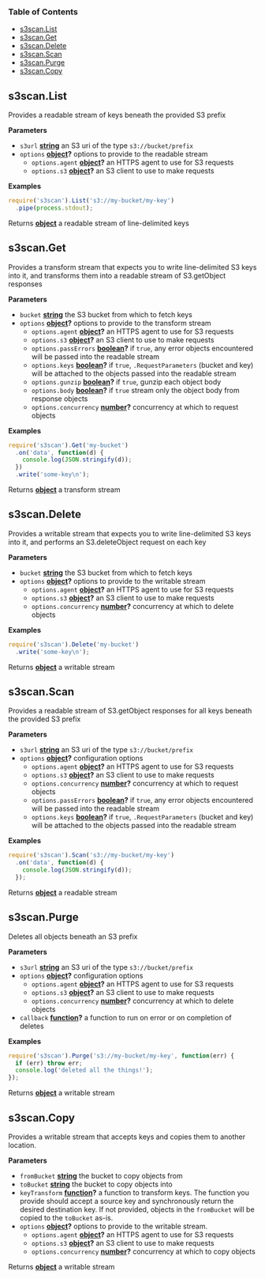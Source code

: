 <!-- Generated by documentation.js. Update this documentation by updating the source code. -->

### Table of Contents

-   [s3scan.List](#s3scanlist)
-   [s3scan.Get](#s3scanget)
-   [s3scan.Delete](#s3scandelete)
-   [s3scan.Scan](#s3scanscan)
-   [s3scan.Purge](#s3scanpurge)
-   [s3scan.Copy](#s3scancopy)

## s3scan.List

Provides a readable stream of keys beneath the provided S3 prefix

**Parameters**

-   `s3url` **[string](https://developer.mozilla.org/en-US/docs/Web/JavaScript/Reference/Global_Objects/String)** an S3 uri of the type `s3://bucket/prefix`
-   `options` **[object](https://developer.mozilla.org/en-US/docs/Web/JavaScript/Reference/Global_Objects/Object)?** options to provide to the readable stream
    -   `options.agent` **[object](https://developer.mozilla.org/en-US/docs/Web/JavaScript/Reference/Global_Objects/Object)?** an HTTPS agent to use for S3 requests
    -   `options.s3` **[object](https://developer.mozilla.org/en-US/docs/Web/JavaScript/Reference/Global_Objects/Object)?** an S3 client to use to make requests

**Examples**

```javascript
require('s3scan').List('s3://my-bucket/my-key')
  .pipe(process.stdout);
```

Returns **[object](https://developer.mozilla.org/en-US/docs/Web/JavaScript/Reference/Global_Objects/Object)** a readable stream of line-delimited keys

## s3scan.Get

Provides a transform stream that expects you to write line-delimited S3 keys
into it, and transforms them into a readable stream of S3.getObject responses

**Parameters**

-   `bucket` **[string](https://developer.mozilla.org/en-US/docs/Web/JavaScript/Reference/Global_Objects/String)** the S3 bucket from which to fetch keys
-   `options` **[object](https://developer.mozilla.org/en-US/docs/Web/JavaScript/Reference/Global_Objects/Object)?** options to provide to the transform stream
    -   `options.agent` **[object](https://developer.mozilla.org/en-US/docs/Web/JavaScript/Reference/Global_Objects/Object)?** an HTTPS agent to use for S3 requests
    -   `options.s3` **[object](https://developer.mozilla.org/en-US/docs/Web/JavaScript/Reference/Global_Objects/Object)?** an S3 client to use to make requests
    -   `options.passErrors` **[boolean](https://developer.mozilla.org/en-US/docs/Web/JavaScript/Reference/Global_Objects/Boolean)?** if `true`, any error objects encountered
        will be passed into the readable stream
    -   `options.keys` **[boolean](https://developer.mozilla.org/en-US/docs/Web/JavaScript/Reference/Global_Objects/Boolean)?** if `true`, `.RequestParameters` (bucket and key)
        will be attached to the objects passed into the readable stream
    -   `options.gunzip` **[boolean](https://developer.mozilla.org/en-US/docs/Web/JavaScript/Reference/Global_Objects/Boolean)?** if `true`, gunzip each object body
    -   `options.body` **[boolean](https://developer.mozilla.org/en-US/docs/Web/JavaScript/Reference/Global_Objects/Boolean)?** if `true` stream only the object body from response objects
    -   `options.concurrency` **[number](https://developer.mozilla.org/en-US/docs/Web/JavaScript/Reference/Global_Objects/Number)?** concurrency at which to request objects

**Examples**

```javascript
require('s3scan').Get('my-bucket')
  .on('data', function(d) {
    console.log(JSON.stringify(d));
  })
  .write('some-key\n');
```

Returns **[object](https://developer.mozilla.org/en-US/docs/Web/JavaScript/Reference/Global_Objects/Object)** a transform stream

## s3scan.Delete

Provides a writable stream that expects you to write line-delimited S3 keys
into it, and performs an S3.deleteObject request on each key

**Parameters**

-   `bucket` **[string](https://developer.mozilla.org/en-US/docs/Web/JavaScript/Reference/Global_Objects/String)** the S3 bucket from which to fetch keys
-   `options` **[object](https://developer.mozilla.org/en-US/docs/Web/JavaScript/Reference/Global_Objects/Object)?** options to provide to the writable stream
    -   `options.agent` **[object](https://developer.mozilla.org/en-US/docs/Web/JavaScript/Reference/Global_Objects/Object)?** an HTTPS agent to use for S3 requests
    -   `options.s3` **[object](https://developer.mozilla.org/en-US/docs/Web/JavaScript/Reference/Global_Objects/Object)?** an S3 client to use to make requests
    -   `options.concurrency` **[number](https://developer.mozilla.org/en-US/docs/Web/JavaScript/Reference/Global_Objects/Number)?** concurrency at which to delete objects

**Examples**

```javascript
require('s3scan').Delete('my-bucket')
  .write('some-key\n');
```

Returns **[object](https://developer.mozilla.org/en-US/docs/Web/JavaScript/Reference/Global_Objects/Object)** a writable stream

## s3scan.Scan

Provides a readable stream of S3.getObject responses for all keys beneath the
provided S3 prefix

**Parameters**

-   `s3url` **[string](https://developer.mozilla.org/en-US/docs/Web/JavaScript/Reference/Global_Objects/String)** an S3 uri of the type `s3://bucket/prefix`
-   `options` **[object](https://developer.mozilla.org/en-US/docs/Web/JavaScript/Reference/Global_Objects/Object)?** configuration options
    -   `options.agent` **[object](https://developer.mozilla.org/en-US/docs/Web/JavaScript/Reference/Global_Objects/Object)?** an HTTPS agent to use for S3 requests
    -   `options.s3` **[object](https://developer.mozilla.org/en-US/docs/Web/JavaScript/Reference/Global_Objects/Object)?** an S3 client to use to make requests
    -   `options.concurrency` **[number](https://developer.mozilla.org/en-US/docs/Web/JavaScript/Reference/Global_Objects/Number)?** concurrency at which to request objects
    -   `options.passErrors` **[boolean](https://developer.mozilla.org/en-US/docs/Web/JavaScript/Reference/Global_Objects/Boolean)?** if `true`, any error objects encountered
        will be passed into the readable stream
    -   `options.keys` **[boolean](https://developer.mozilla.org/en-US/docs/Web/JavaScript/Reference/Global_Objects/Boolean)?** if `true`, `.RequestParameters` (bucket and key)
        will be attached to the objects passed into the readable stream

**Examples**

```javascript
require('s3scan').Scan('s3://my-bucket/my-key')
  .on('data', function(d) {
    console.log(JSON.stringify(d));
  });
```

Returns **[object](https://developer.mozilla.org/en-US/docs/Web/JavaScript/Reference/Global_Objects/Object)** a readable stream

## s3scan.Purge

Deletes all objects beneath an S3 prefix

**Parameters**

-   `s3url` **[string](https://developer.mozilla.org/en-US/docs/Web/JavaScript/Reference/Global_Objects/String)** an S3 uri of the type `s3://bucket/prefix`
-   `options` **[object](https://developer.mozilla.org/en-US/docs/Web/JavaScript/Reference/Global_Objects/Object)?** configuration options
    -   `options.agent` **[object](https://developer.mozilla.org/en-US/docs/Web/JavaScript/Reference/Global_Objects/Object)?** an HTTPS agent to use for S3 requests
    -   `options.s3` **[object](https://developer.mozilla.org/en-US/docs/Web/JavaScript/Reference/Global_Objects/Object)?** an S3 client to use to make requests
    -   `options.concurrency` **[number](https://developer.mozilla.org/en-US/docs/Web/JavaScript/Reference/Global_Objects/Number)?** concurrency at which to delete objects
-   `callback` **[function](https://developer.mozilla.org/en-US/docs/Web/JavaScript/Reference/Statements/function)?** a function to run on error or on completion of deletes

**Examples**

```javascript
require('s3scan').Purge('s3://my-bucket/my-key', function(err) {
  if (err) throw err;
  console.log('deleted all the things!');
});
```

Returns **[object](https://developer.mozilla.org/en-US/docs/Web/JavaScript/Reference/Global_Objects/Object)** a writable stream

## s3scan.Copy

Provides a writable stream that accepts keys and copies them to another location.

**Parameters**

-   `fromBucket` **[string](https://developer.mozilla.org/en-US/docs/Web/JavaScript/Reference/Global_Objects/String)** the bucket to copy objects from
-   `toBucket` **[string](https://developer.mozilla.org/en-US/docs/Web/JavaScript/Reference/Global_Objects/String)** the bucket to copy objects into
-   `keyTransform` **[function](https://developer.mozilla.org/en-US/docs/Web/JavaScript/Reference/Statements/function)?** a function to transform keys. The
    function you provide should accept a source key and synchronously return the
    desired destination key. If not provided, objects in the `fromBucket` will be
    copied to the `toBucket` as-is.
-   `options` **[object](https://developer.mozilla.org/en-US/docs/Web/JavaScript/Reference/Global_Objects/Object)?** options to provide to the writable stream.
    -   `options.agent` **[object](https://developer.mozilla.org/en-US/docs/Web/JavaScript/Reference/Global_Objects/Object)?** an HTTPS agent to use for S3 requests
    -   `options.s3` **[object](https://developer.mozilla.org/en-US/docs/Web/JavaScript/Reference/Global_Objects/Object)?** an S3 client to use to make requests
    -   `options.concurrency` **[number](https://developer.mozilla.org/en-US/docs/Web/JavaScript/Reference/Global_Objects/Number)?** concurrency at which to copy objects

Returns **[object](https://developer.mozilla.org/en-US/docs/Web/JavaScript/Reference/Global_Objects/Object)** a writable stream

